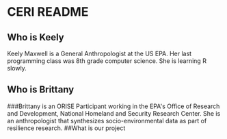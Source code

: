 # CERI README
## Who is Keely
Keely Maxwell is a General Anthropologist at the US EPA. Her last programming class was 8th grade computer science. She is learning R slowly.
## Who is Brittany
###Brittany is an ORISE Participant working in the EPA's Office of Research and Development, National Homeland and Security Research Center. She is an anthropologist that synthesizes socio-environmental data as part of resilience research. 
##What is our project